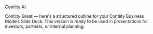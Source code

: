 Contlity AI

Contlity 
Great — here's a structured outline for your Contlity Business Models Slide Deck. This version is ready to be used in presentations for investors, partners, or internal planning:

